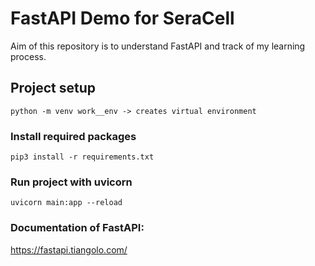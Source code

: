 # FastAPI Demo for SeraCell
Aim of this repository is to understand FastAPI and track of my learning process.

## Project setup
```
python -m venv work__env -> creates virtual environment
```

### Install required packages
```
pip3 install -r requirements.txt
```

### Run project with uvicorn
```
uvicorn main:app --reload
```

### Documentation of FastAPI:
https://fastapi.tiangolo.com/

